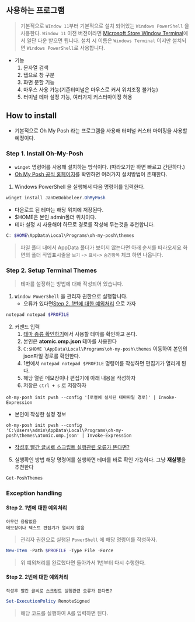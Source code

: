 ## 사용하는 프로그램
> 기본적으로 `WIndow 11`부터 기본적으로 설치 되어있는 `Windows PowerShell` 을 사용한다.
> `Window 11` 이전 버전이라면 [Microsoft Store Window Terminal](https://www.microsoft.com/store/productId/9N0DX20HK701?ocid=pdpshare)에서 일단 다운 받으면 됩니다.
> 설치 시  이름은 `Windows Terminal` 이지만 설치되면 `Windows PowerShell`로 사용합니다.

- 기능
	1. 문자열 검색
	2. 탭으로 창 구분
	3. 화면 분할 기능
	4. 마우스 사용 가능(기존터미널은 마우스로 커서 위치조정 불가능)
	5. 터미널 테마 설정 가능, 여러가지 커스터마이징 허용

## How to install
- 기본적으로 Oh My Posh 라는 프로그램을 사용해 터미널 커스터 마이징을 사용할 예정이다.

### Step 1. Install Oh-My-Posh 
- `winget` 명령어를 사용해 설치하는 방식이다. (따라오기만 하면 빠르고 간단하다.)
- [Oh My Posh 공식 홈페이지](https://ohmyposh.dev/docs)를 확인하면 여러가지 설치방법이 존재한다.

1. Windows PowerShell 을 실행해서 다음 명령어를 입력한다.
```PowerShell
winget install JanDeDobbeleer.OhMyPosh
```

- 다운로드 된 테마는 해당 위치에 저장된다.
- $HOME은 본인 admin폴더 위치이다.
- 테마 설정 시 사용해야 하므로 경로를 작성해 두는것을 추천합니다.
```PowerShell
C: $HOME\AppData\Local\Programs\oh-my-posh\themes
```
> 파일 폴더 내에서 AppData 폴더가 보이지 않는다면 아래 순서를 따라오세요
> 화면의 폴더 작업표시줄을  `보기` -> `표시`-> `숨긴항목` 체크 하면 나옵니다.

### Step 2. Setup Terminal Themes
> 테마를 설정하는 방법에 대해 작성되어 있습니다.

1. `Window PowerShell` 을 관리자 권한으로 실행합니다.
	- 오류가 있다면[Step 2. 1번에 대한 예외처리](#step-2-1번에-대한-예외처리) 으로 가자
```PowerShell
notepad notepad $PROFILE
```


2. 커맨드 입력
	1. [테마 종류 확인하기](https://ohmyposh.dev/docs/themes)에서 사용할 테마를 확인하고 온다.
	2. 본인은 **atomic.omp.json** 테마를 사용한다
	3. `C:$HOME \AppData\Local\Programs\oh-my-posh\themes`  이동하여 본인의 json파일 경로를 확인한다.
	4. 1번에서 `notepad notepad $PROFILE` 명령어를 작성하면 편집기가 열리게 된다.
	5. 해당 열린 메모장이나 편집기에 아래 내용을 작성하자
	6. 저장은 `ctrl + s` 로 저장하자
```text
oh-my-posh init pwsh --config '[로컬에 설치된 테마파일 경로]' | Invoke-Expression
```

- 본인이 작성한 설정 정보
```text
oh-my-posh init pwsh --config 'C:\Users\admin\AppData\Local\Programs\oh-my-posh\themes\atomic.omp.json' | Invoke-Expression
```
-  [작성후 빨간 글씨로 스크립트 실행관련 오류가 뜬다면?](#step-2-2번에-대한-예외처리) 


5. 실행확인 방법
	해당 명령어를 실행하면 테마를 바로 확인 가능하다.
	그냥 **재실행**을 추천한다
```PowerShell
Get-PoshThemes
```

### Exception handling
#### Step 2. 1번에 대한 예외처리
	아무런 응답없음
	메모장이나 텍스트 편집기가 열리지 않음
> 관리자 권한으로 실행된 `PowerShell` 에 해당 명령어를 작성하자.
```PowerShell
New-Item -Path $PROFILE -Type File -Force
```
> 위 예외처리를 완료했다면 돌아가서 1번부터 다시 수행한다.

#### Step 2. 2번에 대한 예외처리
	작성후 빨간 글씨로 스크립트 실행관련 오류가 뜬다면?
```PowerShell
Set-ExecutionPolicy RemoteSigned
```
> 해당 코드를 실행하여 A를 입력하면 된다.
